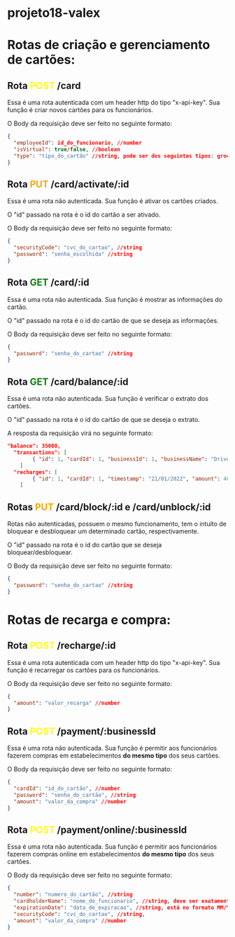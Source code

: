 # projeto18-valex

# Rotas de criação e gerenciamento de cartões:

## Rota <span style="color:yellow"> **POST** </span>/card

Essa é uma rota autenticada com um header http do tipo "x-api-key". Sua função é criar novos cartões para os funcionários.

O Body da requisição deve ser feito no seguinte formato:

```json
{
  "employeeId": id_do_funcionario, //number
  "isVirtual": true/false, //boolean
  "type": "tipo_do_cartão" //string, pode ser dos seguintes tipos: groceries, restaurant, transport, education, health
}
```

## Rota <span style="color:orange"> **PUT** </span>/card/activate/:id

Essa é uma rota não autenticada. Sua função é ativar os cartões criados.

O "id" passado na rota é o id do cartão a ser ativado.

O Body da requisição deve ser feito no seguinte formato:

```json
{
  "securityCode": "cvc_do_cartao", //string
  "password": "senha_escolhida" //string
}
```

## Rota <span style="color:green"> **GET** </span>/card/:id

Essa é uma rota não autenticada. Sua função é mostrar as informações do cartão.

O "id" passado na rota é o id do cartão de que se deseja as informações.

O Body da requisição deve ser feito no seguinte formato:

```json
{
  "password": "senha_do_cartao" //string
}
```

## Rota <span style="color:green"> **GET** </span>/card/balance/:id

Essa é uma rota não autenticada. Sua função é verificar o extrato dos cartões.

O "id" passado na rota é o id do cartão de que se deseja o extrato.

A resposta da requisição virá no seguinte formato:

```json
"balance": 35000,
  "transactions": [
		{ "id": 1, "cardId": 1, "businessId": 1, "businessName": "DrivenEats", "timestamp": "22/01/2022", "amount": 5000 }
	]
  "recharges": [
		{ "id": 1, "cardId": 1, "timestamp": "21/01/2022", "amount": 40000 }
	]
```

## Rotas <span style="color:orange"> **PUT** </span>/card/block/:id e /card/unblock/:id

Rotas não autenticadas, possuem o mesmo funcionamento, tem o intuíto de bloquear e desbloquear um determinado cartão, respectivamente.

O "id" passado na rota é o id do cartão que se deseja bloquear/desbloquear.

O Body da requisição deve ser feito no seguinte formato:

```json
{
  "password": "senha_do_cartao" //string
}
```

# Rotas de recarga e compra:

## Rota <span style="color:yellow"> **POST** </span>/recharge/:id

Essa é uma rota autenticada com um header http do tipo "x-api-key". Sua função é recarregar os cartões para os funcionários.

O Body da requisição deve ser feito no seguinte formato:

```json
{
  "amount": "valor_recarga" //number
}
```

## Rota <span style="color:yellow"> **POST** </span>/payment/:businessId

Essa é uma rota não autenticada. Sua função é permitir aos funcionários fazerem compras em estabelecimentos **do mesmo tipo** dos seus cartões.

O Body da requisição deve ser feito no seguinte formato:

```json
{
  "cardId": "id_do_cartão", //number
  "password": "senha_do_cartão", //string
  "amount": "valor_da_compra" //number
}
```

## Rota <span style="color:yellow"> **POST** </span>/payment/online/:businessId

Essa é uma rota não autenticada. Sua função é permitir aos funcionários fazerem compras online em estabelecimentos **do mesmo tipo** dos seus cartões.

O Body da requisição deve ser feito no seguinte formato:

```json
{
  "number": "numero_do_cartão", //string
  "cardholderName": "nome_do_funcionario", //string, deve ser exatamente como está no cartão
  "expirationDate": "data_de_expiracao", //string, está no formato MM/YY
  "securityCode": "cvc_do_cartao", //string,
  "amount": "valor_da_compra" //number
}
```